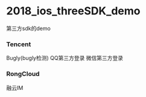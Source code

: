 # 2018_ios_threeSDK_demo
第三方sdk的demo

### Tencent
  Bugly(bugly检测)
  QQ第三方登录
  微信第三方登录

### RongCloud
  融云IM
